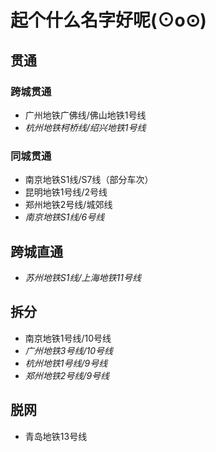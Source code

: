 # 起个什么名字好呢(⊙o⊙)
## 贯通
### 跨城贯通
- 广州地铁广佛线/佛山地铁1号线
- *杭州地铁柯桥线/绍兴地铁1号线*

### 同城贯通
- 南京地铁S1线/S7线（部分车次）
- 昆明地铁1号线/2号线
- 郑州地铁2号线/城郊线
- *南京地铁S1线/6号线*

## 跨城直通
- *苏州地铁S1线/上海地铁11号线*

## 拆分
- 南京地铁1号线/10号线
- *广州地铁3号线/10号线*
- *杭州地铁1号线/9号线*
- *郑州地铁2号线/9号线*

## 脱网
- 青岛地铁13号线
